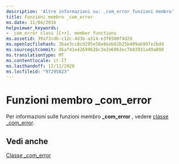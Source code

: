 ```yaml
---
description: 'Altre informazioni su: _com_error funzioni membro'
title: Funzioni membro _com_error
ms.date: 11/04/2016
helpviewer_keywords:
- _com_error class [C++], member functions
ms.assetid: 39a73cdb-c12c-4d3b-a314-e3f6580f4d2d
ms.openlocfilehash: 3bae3cc8cd295e58e8eeb82b25b409ab997e2bdd
ms.sourcegitcommit: d6af41e42699628c3e2e6063ec7b03931a49a098
ms.translationtype: MT
ms.contentlocale: it-IT
ms.lasthandoff: 12/11/2020
ms.locfileid: "97295823"
---
```

# <a name="_com_error-member-functions"></a>Funzioni membro _com_error

Per informazioni sulle funzioni membro **_com_error** , vedere [classe _com_error](../cpp/com-error-class.md).

## <a name="see-also"></a>Vedi anche

[Classe _com_error](../cpp/com-error-class.md)
